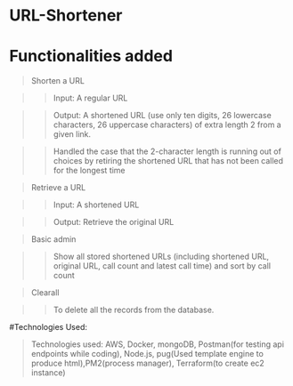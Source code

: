 # URL-Shortener

# Functionalities added

> Shorten a URL

>> Input: A regular URL

>> Output: A shortened URL (use only ten digits, 26 lowercase characters, 26 uppercase characters) of extra length 2 from a given link.

>> Handled the case that the 2-character length is running out of choices by retiring the shortened URL that has not been called for the longest time


> Retrieve a URL

>> Input: A shortened URL 

>> Output: Retrieve the original URL


> Basic admin

>> Show all stored shortened URLs (including shortened URL, original URL, call count and latest call time) and sort by call count


> Clearall

>> To delete all the records from the database.


#Technologies Used:

> Technologies used: AWS, Docker, mongoDB, Postman(for testing api endpoints while coding), Node.js, pug(Used template engine to produce html),PM2(process manager), Terraform(to create ec2 instance)
